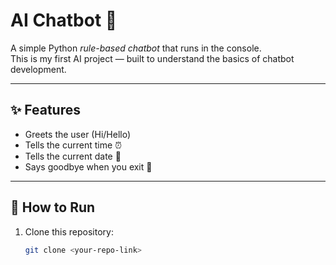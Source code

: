 # AI Chatbot 🤖

A simple Python *rule-based chatbot* that runs in the console.  
This is my first AI project — built to understand the basics of chatbot development.

---

## ✨ Features
- Greets the user (Hi/Hello)
- Tells the current time ⏰
- Tells the current date 📅
- Says goodbye when you exit 👋

---

## 🚀 How to Run
1. Clone this repository:
   ```bash
   git clone <your-repo-link>
